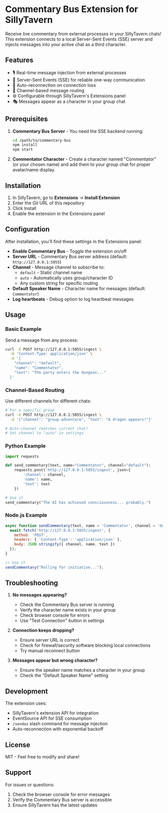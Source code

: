 # Commentary Bus Extension for SillyTavern

Receive live commentary from external processes in your SillyTavern chats! This extension connects to a local Server-Sent Events (SSE) server and injects messages into your active chat as a third character.

## Features

- 🎙️ Real-time message injection from external processes
- 📡 Server-Sent Events (SSE) for reliable one-way communication
- 🔄 Auto-reconnection on connection loss
- 📢 Channel-based message routing
- ⚙️ Configurable through SillyTavern's Extensions panel
- 🎭 Messages appear as a character in your group chat

## Prerequisites

1. **Commentary Bus Server** - You need the SSE backend running:
   ```bash
   cd /path/to/commentary-bus
   npm install
   npm start
   ```
   
2. **Commentator Character** - Create a character named "Commentator" (or your chosen name) and add them to your group chat for proper avatar/name display.

## Installation

1. In SillyTavern, go to **Extensions** → **Install Extension**
2. Enter the Git URL of this repository
3. Click Install
4. Enable the extension in the Extensions panel

## Configuration

After installation, you'll find these settings in the Extensions panel:

- **Enable Commentary Bus** - Toggle the extension on/off
- **Server URL** - Commentary Bus server address (default: `http://127.0.0.1:5055`)
- **Channel** - Message channel to subscribe to:
  - `default` - Static channel name
  - `auto` - Automatically uses group/character ID
  - Any custom string for specific routing
- **Default Speaker Name** - Character name for messages (default: `Commentator`)
- **Log heartbeats** - Debug option to log heartbeat messages

## Usage

### Basic Example

Send a message from any process:

```bash
curl -X POST http://127.0.0.1:5055/ingest \
  -H 'Content-Type: application/json' \
  -d '{
    "channel": "default",
    "name": "Commentator",
    "text": "The party enters the dungeon..."
  }'
```

### Channel-Based Routing

Use different channels for different chats:

```bash
# For a specific group
curl -X POST http://127.0.0.1:5055/ingest \
  -d '{"channel": "group-adventure", "text": "A dragon appears!"}'

# Auto-channel (matches current chat)
# Set channel to "auto" in settings
```

### Python Example

```python
import requests

def send_commentary(text, name="Commentator", channel="default"):
    requests.post('http://127.0.0.1:5055/ingest', json={
        'channel': channel,
        'name': name,
        'text': text
    })

# Use it
send_commentary("The AI has achieved consciousness... probably.")
```

### Node.js Example

```javascript
async function sendCommentary(text, name = 'Commentator', channel = 'default') {
  await fetch('http://127.0.0.1:5055/ingest', {
    method: 'POST',
    headers: { 'Content-Type': 'application/json' },
    body: JSON.stringify({ channel, name, text })
  });
}

// Use it
sendCommentary("Rolling for initiative...");
```

## Troubleshooting

1. **No messages appearing?**
   - Check the Commentary Bus server is running
   - Verify the character name exists in your group
   - Check browser console for errors
   - Use "Test Connection" button in settings

2. **Connection keeps dropping?**
   - Ensure server URL is correct
   - Check for firewall/security software blocking local connections
   - Try manual reconnect button

3. **Messages appear but wrong character?**
   - Ensure the speaker name matches a character in your group
   - Check the "Default Speaker Name" setting

## Development

The extension uses:
- SillyTavern's extension API for integration
- EventSource API for SSE consumption  
- `/sendas` slash command for message injection
- Auto-reconnection with exponential backoff

## License

MIT - Feel free to modify and share!

## Support

For issues or questions:
1. Check the browser console for error messages
2. Verify the Commentary Bus server is accessible
3. Ensure SillyTavern has the latest updates